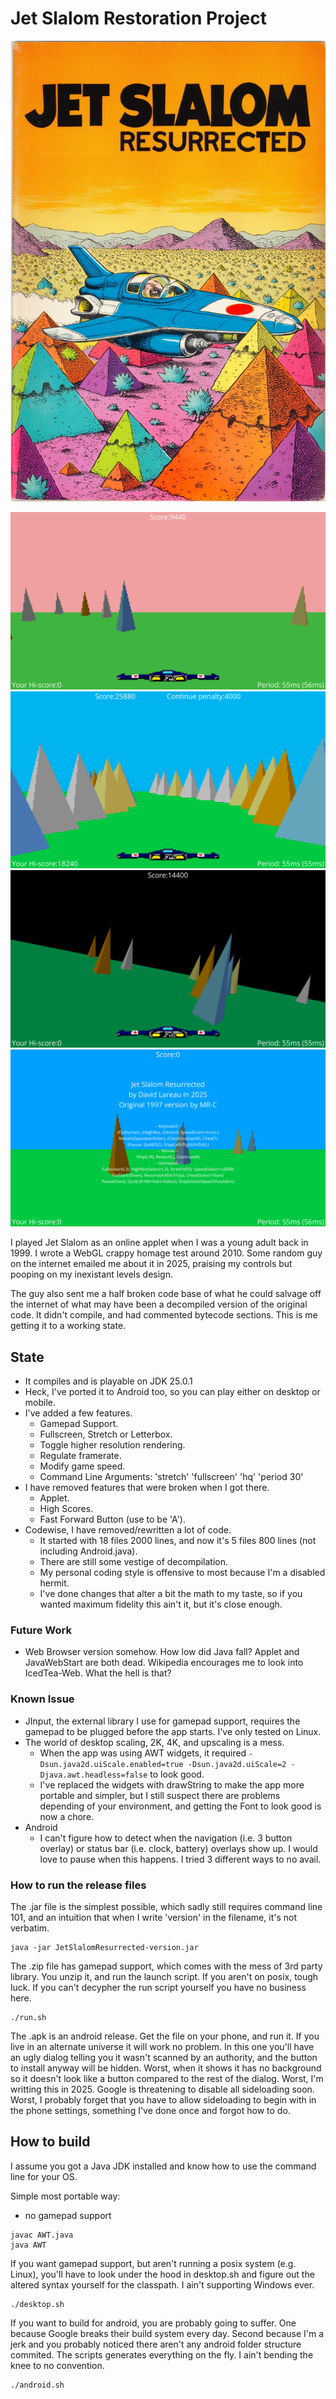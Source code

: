 # Jet Slalom Restoration Project

![AI Generated Cover](slalom.jpg?raw=true)

![Gameplay Screenshot](doc/screenshot_play1.png?raw=true)
![Gameplay Screenshot](doc/screenshot_play2.png?raw=true)
![Title Screenshot](doc/screenshot_hq.png?raw=true)
![HighRez Feature](doc/screenshot_title.png?raw=true)

I played Jet Slalom as an online applet when I was a young adult back in 1999.
I wrote a WebGL crappy homage test around 2010.
Some random guy on the internet emailed me about it in 2025, praising my controls but pooping on my inexistant levels design.

The guy also sent me a half broken code base of what he could salvage off the internet of what may have been a decompiled version of the original code.
It didn't compile, and had commented bytecode sections. This is me getting it to a working state.

## State

- It compiles and is playable on JDK 25.0.1
- Heck, I've ported it to Android too, so you can play either on desktop or mobile.
- I've added a few features.
  - Gamepad Support.
  - Fullscreen, Stretch or Letterbox.
  - Toggle higher resolution rendering.
  - Regulate framerate.
  - Modify game speed.
  - Command Line Arguments: 'stretch' 'fullscreen' 'hq' 'period 30'
- I have removed features that were broken when I got there.
  - Applet.
  - High Scores.
  - Fast Forward Button (use to be 'A').
- Codewise, I have removed/rewritten a lot of code.
  - It started with 18 files 2000 lines, and now it's 5 files 800 lines (not including Android.java).
  - There are still some vestige of decompilation.
  - My personal coding style is offensive to most because I'm a disabled hermit.
  - I've done changes that alter a bit the math to my taste, so if you wanted maximum fidelity this ain't it, but it's close enough.

### Future Work

- Web Browser version somehow. How low did Java fall? Applet and JavaWebStart are both dead. Wikipedia encourages me to look into IcedTea-Web. What the hell is that?

### Known Issue

- JInput, the external library I use for gamepad support, requires the gamepad to be plugged before the app starts. I've only tested on Linux.
- The world of desktop scaling, 2K, 4K, and upscaling is a mess.
  - When the app was using AWT widgets, it required `-Dsun.java2d.uiScale.enabled=true -Dsun.java2d.uiScale=2 -Djava.awt.headless=false` to look good.
  - I've replaced the widgets with drawString to make the app more portable and simpler, but I still suspect there are problems depending of your environment, and getting the Font to look good is now a chore.
- Android
  - I can't figure how to detect when the navigation (i.e. 3 button overlay) or status bar (i.e. clock, battery) overlays show up. I would love to pause when this happens. I tried 3 different ways to no avail.

### How to run the release files

The .jar file is the simplest possible, which sadly still requires command line 101, and an intuition that when I write 'version' in the filename, it's not verbatim.
```
java -jar JetSlalomResurrected-version.jar
```

The .zip file has gamepad support, which comes with the mess of 3rd party library. You unzip it, and run the launch script. If you aren't on posix, tough luck. If you can't decypher the run script yourself you have no business here.
```
./run.sh
```

The .apk is an android release. Get the file on your phone, and run it. If you live in an alternate universe it will work no problem. In this one you'll have an ugly dialog telling you it wasn't scanned by an authority, and the button to install anyway will be hidden. Worst, when it shows it has no background so it doesn't look like a button compared to the rest of the dialog. Worst, I'm writting this in 2025. Google is threatening to disable all sideloading soon. Worst, I probably forget that you have to allow sideloading to begin with in the phone settings, something I've done once and forgot how to do.

## How to build

I assume you got a Java JDK installed and know how to use the command line for your OS.

Simple most portable way:
- no gamepad support
```
javac AWT.java
java AWT
```

If you want gamepad support, but aren't running a posix system (e.g. Linux), you'll have to look under the hood in desktop.sh and figure out the altered syntax yourself for the classpath. I ain't supporting Windows ever.
```
./desktop.sh
```

If you want to build for android, you are probably going to suffer. One because Google breaks their build system every day. Second because I'm a jerk and you probably noticed there aren't any android folder structure commited.
The scripts generates everything on the fly. I ain't bending the knee to no convention.
```
./android.sh
```
